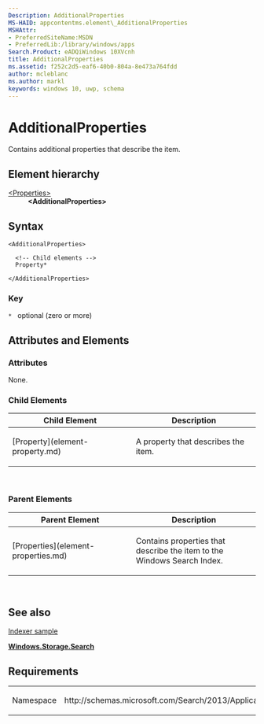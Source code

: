 ```yaml
---
Description: AdditionalProperties
MS-HAID: appcontentms.element\_AdditionalProperties
MSHAttr:
- PreferredSiteName:MSDN
- PreferredLib:/library/windows/apps
Search.Product: eADQiWindows 10XVcnh
title: AdditionalProperties
ms.assetid: f252c2d5-eaf6-40b0-804a-8e473a764fdd
author: mcleblanc
ms.author: markl
keywords: windows 10, uwp, schema
---
```


# AdditionalProperties

Contains additional properties that describe the item.

## Element hierarchy

<dl>
<dt><a href="element-properties.md">&lt;Properties&gt;</a></dt>
<dd><b>&lt;AdditionalProperties&gt;</b></dd>
</dl>

## Syntax

``` syntax
<AdditionalProperties>

  <!-- Child elements -->
  Property*

</AdditionalProperties>
```

### Key

`*`   optional (zero or more)

## Attributes and Elements


### Attributes

None.

### Child Elements

<table>
<colgroup>
<col width="50%" />
<col width="50%" />
</colgroup>
<thead>
<tr class="header">
<th>Child Element</th>
<th>Description</th>
</tr>
</thead>
<tbody>
<tr class="odd">
<td>[Property](element-property.md)</td>
<td><p>A property that describes the item.</p></td>
</tr>
</tbody>
</table>

 

### Parent Elements

<table>
<colgroup>
<col width="50%" />
<col width="50%" />
</colgroup>
<thead>
<tr class="header">
<th>Parent Element</th>
<th>Description</th>
</tr>
</thead>
<tbody>
<tr class="odd">
<td>[Properties](element-properties.md)</td>
<td><p>Contains properties that describe the item to the Windows Search Index.</p></td>
</tr>
</tbody>
</table>

 

## See also


[Indexer sample](http://go.microsoft.com/fwlink/p/?LinkID=311565)

[**Windows.Storage.Search**](https://msdn.microsoft.com/library/windows/apps/br208106)

## Requirements

<table>
<colgroup>
<col width="50%" />
<col width="50%" />
</colgroup>
<tbody>
<tr class="odd">
<td><p>Namespace</p></td>
<td><p>http://schemas.microsoft.com/Search/2013/ApplicationContent</p></td>
</tr>
</tbody>
</table>

 

 




